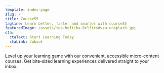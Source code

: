 ```yaml
---
template: index-page
slug: /
title: Course55
tagline: Learn better, faster and smarter with course55
featuredImage: /assets/toa-heftiba-0rlfirsdvzu-unsplash.jpg
cta:
  ctaText: Start Learning Today
  ctaLink: /about
---
```

Level up your learning game with our convenient, accessible micro-content courses. Get bite-sized learning experiences delivered straight to your inbox.
